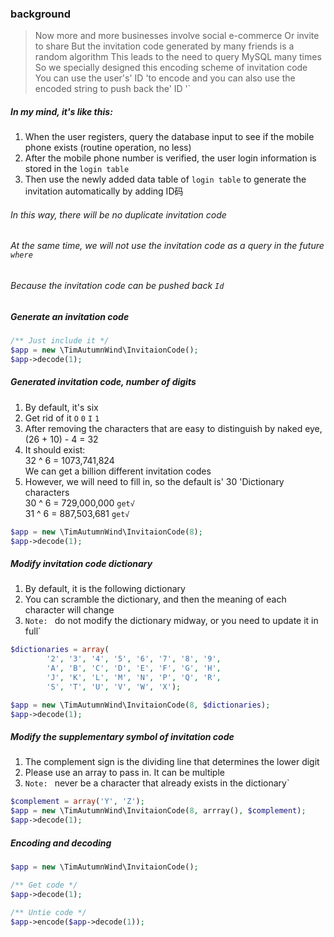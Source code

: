 ### background
> Now more and more businesses involve social e-commerce
> Or invite to share
> But the invitation code generated by many friends is a random algorithm
> This leads to the need to query MySQL many times 
> So we specially designed this encoding scheme of invitation code
> You can use the user's' ID 'to encode
> and you can also use the encoded string to push back the' ID '`

##### In my mind, it's like this:<br/>
1. When the user registers, query the database input to see if the mobile phone exists (routine operation, no less)<br/>
2. After the mobile phone number is verified, the user login information is stored in the `login table`<br/>
3. Then use the newly added data table of `login table` to generate the invitation automatically by adding ID码<br/>

###### In this way, there will be no duplicate invitation code<br/>
###### At the same time, we will not use the invitation code as a query in the future `where`<br/>
###### Because the invitation code can be pushed back `Id` <br/>

##### Generate an invitation code
```php
/** Just include it */
$app = new \TimAutumnWind\InvitaionCode();
$app->decode(1);
```

##### Generated invitation code, number of digits
1. By default, it's six
2. Get rid of it `O` `0` `I` `1` 
3. After removing the characters that are easy to distinguish by naked eye, (26 + 10) - 4 = 32
4. It should exist:<br/>
    32 ^ 6 = 1073,741,824<br/>
    We can get a billion different invitation codes<br/>
5. However, we will need to fill in, so the default is' 30 'Dictionary characters<br/>
    30 ^ 6 = 729,000,000 `get√`<br/>
    31 ^ 6 = 887,503,681 `get√`<br/>
```php
$app = new \TimAutumnWind\InvitaionCode(8);
$app->decode(1);
```

##### Modify invitation code dictionary
1. By default, it is the following dictionary
2. You can scramble the dictionary, and then the meaning of each character will change
3. `Note: ` do not modify the dictionary midway, or you need to update it in full`
```php
$dictionaries = array(
        '2', '3', '4', '5', '6', '7', '8', '9',
        'A', 'B', 'C', 'D', 'E', 'F', 'G', 'H',
        'J', 'K', 'L', 'M', 'N', 'P', 'Q', 'R',
        'S', 'T', 'U', 'V', 'W', 'X');

$app = new \TimAutumnWind\InvitaionCode(8, $dictionaries);
$app->decode(1);
```

##### Modify the supplementary symbol of invitation code
1. The complement sign is the dividing line that determines the lower digit
2. Please use an array to pass in. It can be multiple
3. `Note: ` never be a character that already exists in the dictionary`
```php
$complement = array('Y', 'Z');
$app = new \TimAutumnWind\InvitaionCode(8, arrray(), $complement);
$app->decode(1);
```

##### Encoding and decoding
```php
$app = new \TimAutumnWind\InvitaionCode();

/** Get code */
$app->decode(1);

/** Untie code */
$app->encode($app->decode(1));
```
